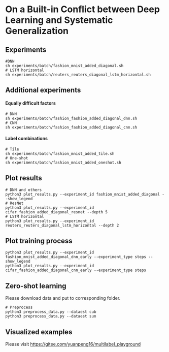 # On a Built-in Conflict between Deep Learning and Systematic Generalization

## Experiments
    #DNN
    sh experiments/batch/fashion_mnist_added_diagonal.sh
    # LSTM horizontal
    sh experiments/batch/reuters_reuters_diagonal_lstm_horizontal.sh

## Additional experiments
#### Equally difficult factors
    # DNN
    sh experiments/batch/fashion_fashion_added_diagonal_dnn.sh
    # CNN
    sh experiments/batch/fashion_fashion_added_diagonal_cnn.sh

#### Label combinations
    # Tile
    sh experiments/batch/fashion_mnist_added_tile.sh
    # One-shot
    sh experiments/batch/fashion_mnist_added_oneshot.sh

## Plot results
    # DNN and others
    python3 plot_results.py --experiment_id fashion_mnist_added_diagonal --show_legend
    # ResNet
    python3 plot_results.py --experiment_id cifar_fashion_added_diagonal_resnet --depth 5
    # LSTM horizontal
    python3 plot_results.py --experiment_id reuters_reuters_diagonal_lstm_horizontal --depth 2

## Plot training process
    python3 plot_results.py --experiment_id fashion_mnist_added_diagonal_dnn_early --experiment_type steps --show_legend
    python3 plot_results.py --experiment_id cifar_fashion_added_diagonal_cnn_early --experiment_type steps

## Zero-shot learning
Please download data and put to corresponding folder.

    # Preprocess
    python3 preprocess_data.py --dataest cub
    python3 preprocess_data.py --dataest sun

## Visualized examples
Please visit https://gitee.com/yuanpeng16/multilabel_playground